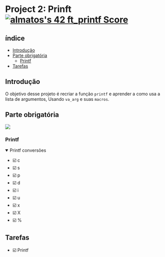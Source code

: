 # Project 2: Prinft <a href="https://github.com/JaeSeoKim/badge42"><img src="https://badge42.vercel.app/api/v2/cla88p9vf00110fmd8v1byjg9/project/2880861" alt="almatos's 42 ft_printf Score" /></a>

## índice

- [Introdução](#introdução)
- [Parte obrigatória](#parte-obrigatória)
  - [Printf](#printf)
- [Tarefas](#tarefas)

## Introdução

O objetivo desse projeto é recriar a função `printf` e aprender a como usa a lista de argumentos, Usando `va_arg` e suas `macros`.

## Parte obrigatória
<img src="https://fv9-5.failiem.lv/thumb_show.php?i=zzswy5thk&download_checksum=7c62a80aa4bca2d610a5427120fa542f9552cefc&download_timestamp=1668862018" />
</div>

### Printf

<details open>
<summary> Printf conversões </summary>

- :ballot_box_with_check: c
- :ballot_box_with_check: s
- :ballot_box_with_check: p
- :ballot_box_with_check: d
- :ballot_box_with_check: i
- :ballot_box_with_check: u
- :ballot_box_with_check: x
- :ballot_box_with_check: X
- :ballot_box_with_check: %

</details>

## Tarefas

- :ballot_box_with_check: Printf
